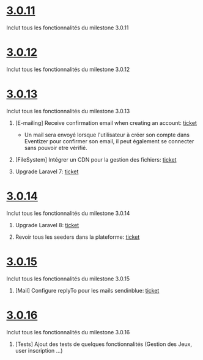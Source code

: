 # [3.0.11](https://gitlab.master.ssd.vps.vayetek.com/groups/eventizer/-/boards?scope=all&utf8=%E2%9C%93&milestone_title=Sprint-3.0.11)

Inclut tous les fonctionnalités du milestone 3.0.11

# [3.0.12](https://gitlab.master.ssd.vps.vayetek.com/groups/eventizer/-/boards?scope=all&utf8=%E2%9C%93&milestone_title=Sprint-3.0.12)

Inclut tous les fonctionnalités du milestone 3.0.12

# [3.0.13](https://gitlab.master.ssd.vps.vayetek.com/groups/eventizer/-/boards?scope=all&utf8=%E2%9C%93&milestone_title=Sprint-3.0.13)

Inclut tous les fonctionnalités du milestone 3.0.13

1. [E-mailing] Receive confirmation email when creating an account: [ticket](https://gitlab.master.ssd.vps.vayetek.com/eventizer/organizer-backoffice/-/issues/168)
    * Un mail sera envoyé lorsque l'utilisateur à créer son compte dans Eventizer pour confirmer son email, il peut également se connecter sans pouvoir etre vérifié.

2. [FileSystem] Intégrer un CDN pour la gestion des fichiers: [ticket](https://gitlab.master.ssd.vps.vayetek.com/eventizer/backend/-/issues/18)

3. Upgrade Laravel 7: [ticket](https://gitlab.master.ssd.vps.vayetek.com/eventizer/backend/-/issues/9)

# [3.0.14](https://gitlab.master.ssd.vps.vayetek.com/groups/eventizer/-/boards?scope=all&utf8=%E2%9C%93&milestone_title=Sprint-3.0.13)

Inclut tous les fonctionnalités du milestone 3.0.14

1. Upgrade Laravel 8: [ticket](https://gitlab.master.ssd.vps.vayetek.com/eventizer/backend/-/issues/24)

2. Revoir tous les seeders dans la plateforme: [ticket](https://gitlab.master.ssd.vps.vayetek.com/eventizer/backend/-/issues/11)

# [3.0.15](https://gitlab.master.ssd.vps.vayetek.com/groups/eventizer/-/boards?scope=all&utf8=%E2%9C%93&milestone_title=Sprint-3.0.15)

Inclut tous les fonctionnalités du milestone 3.0.15

1. [Mail] Configure replyTo pour les mails sendinblue: [ticket](https://gitlab.master.ssd.vps.vayetek.com/eventizer/backend/-/issues/22)

# [3.0.16](https://gitlab.master.ssd.vps.vayetek.com/groups/eventizer/-/boards?scope=all&utf8=%E2%9C%93&milestone_title=Sprint-3.0.16)

Inclut tous les fonctionnalités du milestone 3.0.16

1. [Tests] Ajout des tests de quelques fonctionnalités (Gestion des Jeux, user inscription ...)